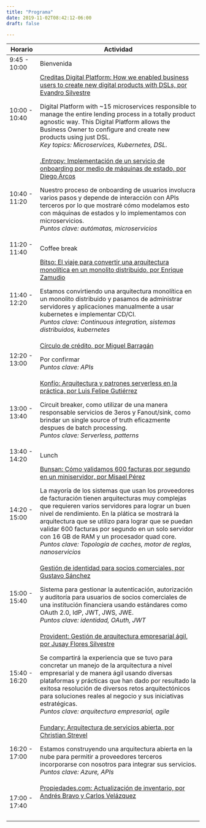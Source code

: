 ```yaml
---
title: "Programa"
date: 2019-11-02T08:42:12-06:00
draft: false

---
```


<table class="schedule">
<thead>
    <tr>
        <th>Horario</th>
        <th>Actividad</th>
    </tr>
</thead>
<tbody>
    <tr>
        <td class="horario">9:45 - 10:00</td>
        <td>
            Bienvenida
        </td>
    </tr>
    <tr>
        <td class="horario">10:00 - 10:40</td>
        <td class="sesion">
            <a data-toggle="collapse" href="#1">Creditas Digital Platform: How we enabled business users to create new digital products with DSLs, por Evandro Silvestre</a>
            <p id="1" class="collapse">Digital Platform with ~15 microservices responsible to manage the entire lending process in a totally product agnostic way. This Digital Platform allows the Business Owner to configure and create new products using just DSL. <br /><em>Key topics: Microservices, Kubernetes, DSL.</em></p>
        </td>
    </tr>
    <tr>
        <td class="horario">10:40 - 11:20</td>
        <td class="sesion">
            <a data-toggle="collapse" href="#2">.Entropy: Implementación de un servicio de onboarding por medio de máquinas de estado, por Diego Árcos</a>
            <p id="2" class="collapse">Nuestro proceso de onboarding de usuarios involucra varios pasos y depende de interacción con APIs terceros por lo que mostraré cómo modelamos esto con máquinas de estados y lo implementamos con microservicios.<br />
            <em>Puntos clave: autómatas, microservicios</em> 
            </p>
        </td>
    </tr>
    <tr>
        <td class="horario">11:20 - 11:40</td>
        <td class="break">
            Coffee break
        </td>
    </tr>
    <tr>
        <td class="horario">11:40 - 12:20</td>
        <td class="sesion">
            <a data-toggle="collapse" href="#3">Bitso: El viaje para convertir una arquitectura monolítica en un monolito distribuido, por Enrique Zamudio</a>
            <p id="3" class="collapse">Estamos convirtiendo una arquitectura monolítica en un monolito distribuido y pasamos de administrar servidores y aplicaciones manualmente a usar kubernetes e implementar CD/CI.<br />
            <em>Puntos clave: Continuous integration, sistemas distribuidos, kubernetes</em> 
            </p>
        </td>
    </tr>
    <tr>
        <td class="horario">12:20 - 13:00</td>
        <td class="sesion">
            <a data-toggle="collapse" href="#4">Círculo de crédito, por Miguel Barragán</a>
            <p id="4" class="collapse">Por confirmar<br />
            <em>Puntos clave: APIs</em> 
            </p>
        </td>
    </tr>
    <tr>
        <td class="horario">13:00 - 13:40</td>
        <td class="sesion">
            <a data-toggle="collapse" href="#5">Konfío: Arquitectura y patrones serverless en la práctica, por Luis Felipe Gutiérrez</a>
            <p id="5" class="collapse">Circuit breaker, como utilizar de una manera responsable servicios de 3eros y Fanout/sink, como brindar un single source of truth eficazmente despues de batch processing.<br />
            <em>Puntos clave: Serverless, patterns</em> 
            </p>
        </td>
    </tr>
    <tr>
        <td class="horario">13:40 - 14:20</td>
        <td class="break">
            Lunch
        </td>
    </tr>
    <tr>
        <td class="horario">14:20 - 15:00</td>
        <td class="sesion">
            <a data-toggle="collapse" href="#6">Bunsan: Cómo validamos 600 facturas por segundo en un miniservidor, por Misael Pérez</a>
            <p id="6" class="collapse">La mayoría de los sistemas que usan los proveedores de facturación tienen arquitecturas muy complejas que requieren varios servidores para lograr un buen nivel de rendimiento.
En la plática se mostrará la arquitectura que se utilizo para lograr que se puedan validar 600 facturas por segundo en un solo servidor con 16 GB de RAM y un procesador quad core.<br />
            <em>Puntos clave: Topología de caches, motor de reglas, nanoservicios</em> 
            </p>
        </td>
    </tr>
    <tr>
        <td class="horario">15:00 - 15:40</td>
        <td class="sesion">
            <a data-toggle="collapse" href="#7">Gestión de identidad para socios comerciales, por Gustavo Sánchez</a>
            <p id="7" class="collapse">Sistema para gestionar la autenticación, autorización y auditoría para usuarios de socios comerciales de una institución financiera usando estándares como OAuth 2.0, IdP, JWT, JWS, JWE.<br />
            <em>Puntos clave: identidad, OAuth, JWT</em> 
            </p>
        </td>
    </tr>
    <tr>
        <td class="horario">15:40 - 16:20</td>
        <td class="sesion">
            <a data-toggle="collapse" href="#8">Provident: Gestión de arquitectura empresarial ágil, por Jusay Flores Silvestre</a>
            <p id="8" class="collapse">Se compartirá la experiencia que se tuvo para concretar un manejo de la arquitectura a nivel empresarial y de manera ágil usando diversas plataformas y prácticas que han dado por resultado la exitosa resolución de diversos retos arquitectónicos para soluciones reales al negocio y sus iniciativas estratégicas.<br />
            <em>Puntos clave: arquitectura empresarial, agile</em> 
            </p>
        </td>
    </tr>
    <tr>
        <td class="horario">16:20 - 17:00</td>
        <td class="sesion">
            <a data-toggle="collapse" href="#9">Fundary: Arquitectura de servicios abierta, por Christian Strevel</a>
            <p id="9" class="collapse">Estamos construyendo una arquitectura abierta en la nube para permitir a proveedores terceros incorporarse con nosotros para integrar sus servicios.<br />
            <em>Puntos clave: Azure, APIs</em> 
            </p>
        </td>
    </tr>
    <tr>
        <td class="horario">17:00 - 17:40</td>
        <td class="sesion">
            <a data-toggle="collapse" href="#10">Propiedades.com: Actualización de inventario, por Andrés Bravo y Carlos Velázquez</a>
            <p id="10" class="collapse"><br />
            </p>
        </td>
    </tr>

</tbody>    
</table>   
